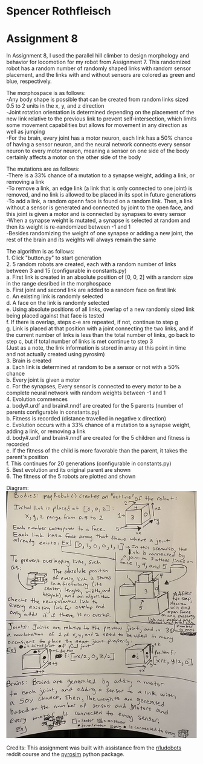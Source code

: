 # Spencer Rothfleisch
# Assignment 8

In Assignment 8, I used the parallel hill climber to design morphology and behavior for locomotion for my robot from Assignment 7. This randomized robot has a random number of randomly shaped links with random sensor placement, and the links with and without sensors are colored as green and blue, respectively. 

The morphospace is as follows:<br />
    -Any body shape is possible that can be created from random links sized 0.5 to 2 units in the x, y, and z direction<br />
    -Joint rotation orientation is determined depending on the placement of the new link relative to the previous link to prevent self-intersection, which limits some movement capabilities but allows for movement in any direction as well as jumping<br />
    -For the brain, every joint has a motor neuron, each link has a 50% chance of having a sensor neuron, and the neural network connects every sensor neuron to every motor neuron, meaning a sensor on one side of the body certainly affects a motor on the other side of the body<br />

The mutations are as follows:<br />
    -There is a 33% chance of a mutation to a synapse weight, adding a link, or removing a link<br />
    -To remove a link, an edge link (a link that is only connected to one joint) is removed, and no link is allowed to be placed in its spot in future generations<br />
    -To add a link, a random openn face is found on a random link. Then, a link without a sensor is generated and connected by joint to the open face, and this joint is given a motor and is connected by synapses to every sensor<br />
    -When a synapse weight is mutated, a synapse is selected at random and then its weight is re-randomized between -1 and 1<br />
    -Besides randomizing the weight of one synapse or adding a new joint, the rest of the brain and its weights will always remain the same<br />

The algorithm is as follows:<br />
    1. Click "button.py" to start generation<br />
    2. 5 random robots are created, each with a random number of links between 3 and 15 (configurable in constants.py)<br />
        a. First link is created in an absolute position of [0, 0, 2] with a random size in the range desribed in the morphospace<br />
        b. First joint and second link are added to a random face on first link<br />
        c. An existing link is randomly selected<br />
        d. A face on the link is randomly selected<br />
        e. Using absolute positions of all links, overlap of a new randomly sized link being placed against that face is tested<br />
        f. If there is overlap, steps c-e are repeated, if not, continue to step g<br />
        g. Link is placed at that position with a joint connecting the two links, and if the current number of links is less than the total number of links, go back to step c, but if total number of links is met continue to step 3<br />
        (Just as a note, the link information is stored in array at this point in time and not actually created using pyrosim)<br />
    3. Brain is created<br />
        a. Each link is determined at random to be a sensor or not with a 50% chance<br />
        b. Every joint is given a motor <br />
        c. For the synapses, Every sensor is connected to every motor to be a complete neural network with random weights between -1 and 1<br />
    4. Evolution commences<br />
        a. body#.urdf and brain#.nndf are created for the 5 parents (number of parents configurable in constants.py)<br />
        b. Fitness is recorded (distance travelled in negative x direction)<br />
        c. Evolution occurs with a 33% chance of a mutation to a synapse weight, adding a link, or removing a link<br />
        d. body#.urdf and brain#.nndf are created for the 5 children and fitness is recorded<br />
        e. If the fitness of the child is more favorable than the parent, it takes the parent's position<br />
        f. This continues for 20 generations (configurable in constants.py)<br />
    5. Best evolution and its original parent are shown<br />
    6. The fitness of the 5 robots are plotted and shown<br />

Diagram:
![alt text](https://github.com/Suspence1127/mybots/blob/assignment7/diagram.jpg?raw=true)

Credits: This assignment was built with assistance from the [r/ludobots](https://www.reddit.com/r/ludobots/) reddit course and the [pyrosim](https://ccappelle.github.io/pyrosim/) python package.